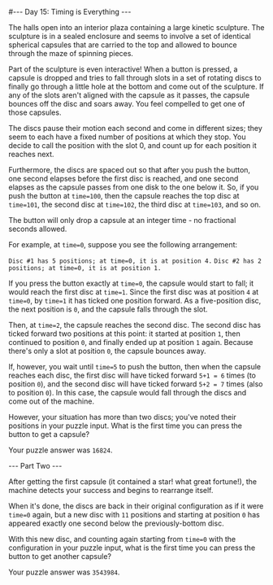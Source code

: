 #--- Day 15: Timing is Everything ---

The halls open into an interior plaza containing a large kinetic sculpture. The sculpture is in a sealed enclosure and seems to involve a set of identical spherical capsules that are carried to the top and allowed to bounce through the maze of spinning pieces.

Part of the sculpture is even interactive! When a button is pressed, a capsule is dropped and tries to fall through slots in a set of rotating discs to finally go through a little hole at the bottom and come out of the sculpture. If any of the slots aren't aligned with the capsule as it passes, the capsule bounces off the disc and soars away. You feel compelled to get one of those capsules.

The discs pause their motion each second and come in different sizes; they seem to each have a fixed number of positions at which they stop. You decide to call the position with the slot 0, and count up for each position it reaches next.

Furthermore, the discs are spaced out so that after you push the button, one second elapses before the first disc is reached, and one second elapses as the capsule passes from one disk to the one below it. So, if you push the button at ``time=100``, then the capsule reaches the top disc at ``time=101``, the second disc at ``time=102``, the third disc at ``time=103``, and so on.

The button will only drop a capsule at an integer time - no fractional seconds allowed.

For example, at ``time=0``, suppose you see the following arrangement:

``Disc #1 has 5 positions; at time=0, it is at position 4.`` 
``Disc #2 has 2 positions; at time=0, it is at position 1.``  

If you press the button exactly at ``time=0``, the capsule would start to fall; it would reach the first disc at ``time=1``. Since the first disc was at position ``4`` at ``time=0``, by ``time=1`` it has ticked one position forward. As a five-position disc, the next position is ``0``, and the capsule falls through the slot.

Then, at ``time=2``, the capsule reaches the second disc. The second disc has ticked forward two positions at this point: it started at position ``1``, then continued to position ``0``, and finally ended up at position ``1`` again. Because there's only a slot at position ``0``, the capsule bounces away.

If, however, you wait until ``time=5`` to push the button, then when the capsule reaches each disc, the first disc will have ticked forward ``5+1 = 6`` times (to position ``0``), and the second disc will have ticked forward ``5+2 = 7`` times (also to position ``0``). In this case, the capsule would fall through the discs and come out of the machine.

However, your situation has more than two discs; you've noted their positions in your puzzle input. What is the first time you can press the button to get a capsule?

Your puzzle answer was ``16824``.

--- Part Two ---

After getting the first capsule (it contained a star! what great fortune!), the machine detects your success and begins to rearrange itself.

When it's done, the discs are back in their original configuration as if it were ``time=0`` again, but a new disc with ``11`` positions and starting at position ``0`` has appeared exactly one second below the previously-bottom disc.

With this new disc, and counting again starting from ``time=0`` with the configuration in your puzzle input, what is the first time you can press the button to get another capsule?

Your puzzle answer was ``3543984``.
